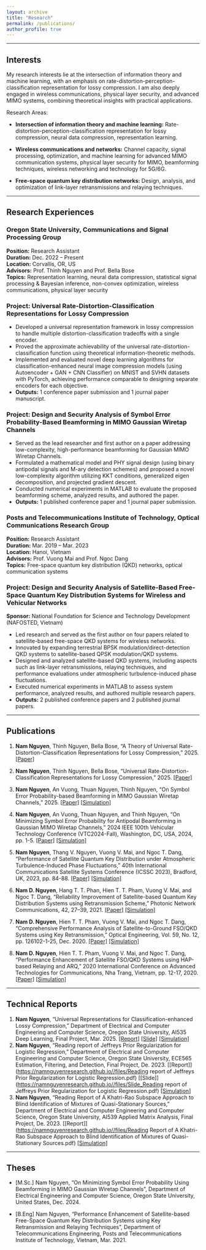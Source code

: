```yaml
---
layout: archive
title: "Research"
permalink: /publications/
author_profile: true
---
```


---
## Interests 
My research interests lie at the intersection of information theory and machine learning, with an emphasis on rate-distortion-perception-classification representation for lossy compression. I am also deeply engaged in wireless communications, physical layer security, and advanced MIMO systems, combining theoretical insights with practical applications.

Research Areas:
+ **Intersection of information theory and machine learning:** Rate-distortion-perception-classification representation for lossy compression, neural data compression, representation learning.

+ **Wireless communications and networks:** Channel capacity, signal processing, optimization, and machine learning for advanced MIMO communication systems, physical layer security for MIMO, beamforming techniques, wireless networking and technology for 5G/6G.

+ **Free-space quantum key distribution networks:** Design, analysis, and optimization of link-layer retransmissions and relaying techniques.

---
## Research Experiences

### Oregon State University, Communications and Signal Processing Group  
**Position:** Research Assistant  
**Duration:** Dec. 2022 – Present  
**Location:** Corvallis, OR, US  
**Advisors:** Prof. Thinh Nguyen and Prof. Bella Bose  
**Topics:** Representation learning, neural data compression, statistical signal processing & Bayesian inference, non-convex optimization, wireless communications, physical layer security  

### Project: Universal Rate-Distortion-Classification Representations for Lossy Compression  
- Developed a universal representation framework in lossy compression to handle multiple distortion-classification tradeoffs with a single encoder.  
- Proved the approximate achievability of the universal rate-distortion-classification function using theoretical information-theoretic methods.  
- Implemented and evaluated novel deep learning algorithms for classification-enhanced neural image compression models (using Autoencoder + GAN + CNN Classifier) on MNIST and SVHN datasets with PyTorch, achieving performance comparable to designing separate encoders for each objective.  
- **Outputs:** 1 conference paper submission and 1 journal paper manuscript.

### Project: Design and Security Analysis of Symbol Error Probability-Based Beamforming in MIMO Gaussian Wiretap Channels  
- Served as the lead researcher and first author on a paper addressing low-complexity, high-performance beamforming for Gaussian MIMO Wiretap Channels.  
- Formulated a mathematical model and PHY signal design (using binary antipodal signals and M-ary detection schemes) and proposed a novel low-complexity algorithm utilizing KKT conditions, generalized eigen decomposition, and projected gradient descent.  
- Conducted numerical experiments in MATLAB to evaluate the proposed beamforming scheme, analyzed results, and authored the paper.  
- **Outputs:** 1 published conference paper and 1 journal paper submission.

### Posts and Telecommunications Institute of Technology, Optical Communications Research Group  
**Position:** Research Assistant  
**Duration:** Mar. 2019 – Mar. 2023  
**Location:** Hanoi, Vietnam  
**Advisors:** Prof. Vuong Mai and Prof. Ngoc Dang  
**Topics:** Free-space quantum key distribution (QKD) networks, optical communication systems  

### Project: Design and Security Analysis of Satellite-Based Free-Space Quantum Key Distribution Systems for Wireless and Vehicular Networks  
**Sponsor:** National Foundation for Science and Technology Development (NAFOSTED, Vietnam)  
- Led research and served as the first author on four papers related to satellite-based free-space QKD systems for wireless networks.  
- Innovated by expanding terrestrial BPSK modulation/direct-detection QKD systems to satellite-based QPSK modulation/QKD systems.  
- Designed and analyzed satellite-based QKD systems, including aspects such as link-layer retransmissions, relaying techniques, and performance evaluations under atmospheric turbulence-induced phase fluctuations.  
- Executed numerical experiments in MATLAB to assess system performance, analyzed results, and authored multiple research papers.  
- **Outputs:** 2 published conference papers and 2 published journal papers.


---
## Publications
1. **Nam Nguyen**, Thinh Nguyen, Bella Bose, “A Theory of Universal Rate-Distortion-Classification Representations for Lossy Compression,” 2025. [[Paper]]() 

2. **Nam Nguyen**, Thinh Nguyen, Bella Bose, “Universal Rate-Distortion-Classification Representations for Lossy Compression,” 2025. [[Paper]]() 

3. **Nam Nguyen**, An Vuong, Thuan Nguyen, Thinh Nguyen, “On Symbol Error Probability-based Beamforming in MIMO Gaussian Wiretap Channels,” 2025. [[Paper]](https://arxiv.org/abs/2504.03960) [[Simulation]](https://github.com/NamNguyenResearch/SEP_Beamforming_GaussianWritapChannel)

4. **Nam Nguyen**, An Vuong, Thuan Nguyen, and Thinh Nguyen, “On Minimizing Symbol Error Probability for Antipodal Beamforming in Gaussian MIMO Wiretap Channels,” 2024 IEEE 100th Vehicular Technology Conference (VTC2024-Fall), Washington, DC, USA, 2024, pp. 1-5. [[Paper]](https://ieeexplore-ieee-org.oregonstate.idm.oclc.org/document/10757455) [[Simulation]](https://github.com/NamNguyenResearch/SEP_Beamforming_GaussianWritapChannel)

5. **Nam Nguyen**, Thang V. Nguyen, Vuong V. Mai, and Ngoc T. Dang, “Performance of Satellite Quantum Key Distribution under Atmospheric Turbulence-Induced Phase Fluctuations,” 40th International Communications Satellite Systems Conference (ICSSC 2023), Bradford, UK, 2023, pp. 84-88. [[Paper]](https://ieeexplore-ieee-org.oregonstate.idm.oclc.org/document/10572249) [[Simulation]](https://github.com/NamNguyenResearch/Satellite_QKD_PhaseFluctuations)

6. **Nam D. Nguyen**, Hang T. T. Phan, Hien T. T. Pham, Vuong V. Mai, and Ngoc T. Dang, “Reliability Improvement of Satellite-based Quantum Key Distribution Systems using Retransmission Scheme,” Photonic Network Communications, 42, 27–39, 2021. [[Paper]](https://link.springer.com/article/10.1007/s11107-021-00934-y) [[Simulation]](https://github.com/NamNguyenResearch/Reliability_SatelliteQKD_RetransmissionScheme)

7. **Nam D. Nguyen**, Hien T. T. Pham, Vuong V. Mai, and Ngoc T. Dang, “Comprehensive Performance Analysis of Satellite-to-Ground FSO/QKD Systems using Key Retransmission,” Optical Engineering, Vol. 59, No. 12, pp. 126102-1-25, Dec. 2020. [[Paper]](https://doi.org/10.1117/1.OE.59.12.126102) [[Simulation]](https://github.com/NamNguyenResearch/Satellite_FSO-QKD_KeyRetransmission)

8. **Nam D. Nguyen**, Hien T. T. Pham, Vuong V. Mai, and Ngoc T. Dang, “Performance Enhancement
of Satellite FSO/QKD Systems using HAP-based Relaying and ARQ,” 2020 International Conference on Advanced Technologies for Communications, Nha Trang, Vietnam, pp. 12-17, 2020. [[Paper]](https://ieeexplore.ieee.org/document/9255472) [[Simulation]](https://github.com/NamNguyenResearch/Satellite_FSO-QKD_HAPandARQ)


---
## Technical Reports
1. **Nam Nguyen**, “Universal Representations for Classification-enhanced Lossy Compression,” Department of Electrical and Computer Engineering and Computer Science, Oregon State University, AI535 Deep Learning, Final Project, Mar. 2025. [[Report]](https://namnguyenresearch.github.io//files/Universal_Representations_for_Classification_enhanced_Loss_Compression.pdf) [[Slide]](https://namnguyenresearch.github.io//files/Slide_Universal_Representations_for_Classification_enhanced_Lossy_Compression.pdf) [[Simulation]](https://github.com/NamNguyenResearch/AI-535-Deep-Learning)
2. **Nam Nguyen**, “Reading report of Jeffreys Prior Regularization for Logistic Regression,” Department of Electrical and Computer Engineering and Computer Science, Oregon State University, ECE565 Estimation, Filtering, and Detection, Final Project, De. 2023. [[Report]](https://namnguyenresearch.github.io//files/Reading report of Jeffreys Prior Regularization for Logistic Regression.pdf) [[Slide]](https://namnguyenresearch.github.io//files/Slide_Reading report of Jeffreys Prior Regularization for Logistic Regression.pdf) [[Simulation]](https://github.com/NamNguyenResearch/ECE565-Estimation-Filtering-Detection)
3. **Nam Nguyen**, “Reading Report of A Khatri-Rao Subspace Approach to Blind Identification of Mixtures of Quasi-Stationary Sources,” Department of Electrical and Computer Engineering and Computer Science, Oregon State University, AI539 Applied Matrix Analysis, Final Project, De. 2023. [[Report]](https://namnguyenresearch.github.io//files/Reading Report of A Khatri-Rao Subspace Approach to Blind Identification of Mixtures of Quasi-Stationary Sources.pdf) [[Simulation]](https://github.com/NamNguyenResearch/ECE-599-Matrix-Analysis-for-SP-and-ML)


---
## Theses

+ [M.Sc.] Nam Nguyen, “On Minimizing Symbol Error Probability Using Beamforming in MIMO Gaussian Wiretap
Channels”, Department of Electrical Engineering and Computer Science, Oregon State University, United States, Dec. 2024. 

+ [B.Eng] Nam Nguyen, “Performance Enhancement of Satellite-based Free-Space Quantum Key Distribution Systems using Key Retransmission and Relaying Techniques”, Department of Telecommunications Engineering, Posts and Telecommunications Institute of Technology, Vietnam, Mar. 2021. 
